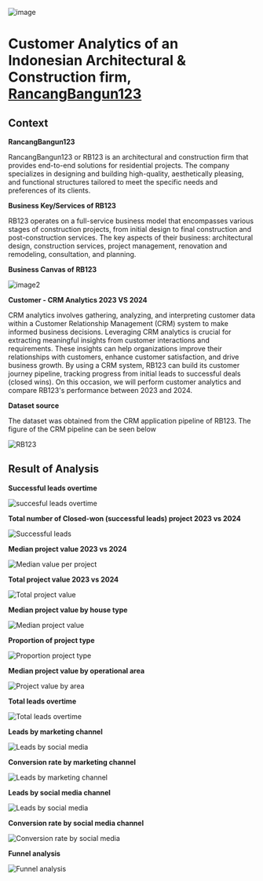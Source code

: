 

![image](https://github.com/harishmuh/CRM-CustomerAnalytics_RancangBangun123/blob/main/rancangbangun123_porto.PNG?raw=true)

# **Customer Analytics of an Indonesian Architectural & Construction firm, [RancangBangun123](https://rancangbangun123.com/)**

## **Context**

**RancangBangun123**

RancangBangun123 or RB123 is an architectural and construction firm that provides end-to-end solutions for residential projects. The company specializes in designing and building high-quality, aesthetically pleasing, and functional structures tailored to meet the specific needs and preferences of its clients.

**Business Key/Services of RB123**

RB123 operates on a full-service business model that encompasses various stages of construction projects, from initial design to final construction and post-construction services. The key aspects of their business: architectural design, construction services, project management, renovation and remodeling, consultation, and planning.

**Business Canvas of RB123**

![image2](https://github.com/user-attachments/assets/0f4949a6-a82b-423e-a851-65f52c272b6b)


**Customer - CRM Analytics 2023 VS 2024**

CRM analytics involves gathering, analyzing, and interpreting customer data within a Customer Relationship Management (CRM) system to make informed business decisions. Leveraging CRM analytics is crucial for extracting meaningful insights from customer interactions and requirements. These insights can help organizations improve their relationships with customers, enhance customer satisfaction, and drive business growth. By using a CRM system, RB123 can build its customer journey pipeline, tracking progress from initial leads to successful deals (closed wins). On this occasion, we will perform customer analytics and compare RB123's performance between 2023 and 2024. 

**Dataset source**

The dataset was obtained from the CRM application pipeline of RB123. The figure of the CRM pipeline can be seen below

![RB123](https://github.com/harishmuh/CRM-CustomerAnalytics_RancangBangun123/blob/main/pipeline_29.05.25.PNG?raw=true)

## **Result of Analysis**

**Successful leads overtime**

![succesful leads overtime](https://github.com/harishmuh/RancangBangun123_2023-VS-2024/blob/main/images/successful%20lead%20overtime.PNG?raw=true)

**Total number of Closed-won (successful leads) project 2023 vs 2024**

![Successful leads](https://github.com/harishmuh/RancangBangun123_2023-VS-2024/blob/main/images/successful%20lead%202023%20vs%202024.PNG?raw=true)

**Median project value 2023 vs 2024**

![Median value per project](https://github.com/harishmuh/RancangBangun123_2023-VS-2024/blob/main/images/median%20project%20value%202023%20vs%202024.PNG?raw=true)

**Total project value 2023 vs 2024**

![Total project value](https://github.com/harishmuh/RancangBangun123_2023-VS-2024/blob/main/images/Total%20project%20value%202023%20vs%202024.PNG?raw=true)

**Median project value by house type**

![Median project value](https://github.com/harishmuh/RancangBangun123_2023-VS-2024/blob/main/images/median%20project%20value%20by%20house%20type.PNG?raw=true)

**Proportion of project type**

![Proportion project type](https://github.com/harishmuh/RancangBangun123_2023-VS-2024/blob/main/images/proportion%20of%20project%20based%20on%20house%20type.PNG?raw=true)

**Median project value by operational area**

![Project value by area](https://github.com/harishmuh/RancangBangun123_2023-VS-2024/blob/main/images/median%20project%20value%20by%20operational%20area.PNG?raw=true)

**Total leads overtime**

![Total leads overtime](https://github.com/harishmuh/RancangBangun123_2023-VS-2024/blob/main/images/total%20leads%20overtime.PNG?raw=true)

**Leads by marketing channel**

![Leads by social media](https://github.com/harishmuh/RancangBangun123_2023-VS-2024/blob/main/images/Leads%20by%20marketing%20channel.PNG?raw=true)

**Conversion rate by marketing channel**

![Leads by marketing channel](https://github.com/harishmuh/RancangBangun123_2023-VS-2024/blob/main/images/conversion%20rate%20by%20marketing%20channel.PNG?raw=true)


**Leads by social media channel**

![Leads by social media](https://github.com/harishmuh/RancangBangun123_2023-VS-2024/blob/main/images/Leads%20by%20social%20media%202023%20vs%202024.PNG?raw=true)


**Conversion rate by social media channel**

![Conversion rate by social media](https://github.com/harishmuh/RancangBangun123_2023-VS-2024/blob/main/images/Conversion%20rate%20by%20social%20media.PNG?raw=true)

**Funnel analysis**

![Funnel analysis](https://github.com/harishmuh/RancangBangun123_2023-VS-2024/blob/main/images/funnel%20analysis.PNG?raw=true)

